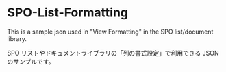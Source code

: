 # SPO-List-Formatting
This is a sample json used in "View Formatting" in the SPO list/document library.

SPO リストやドキュメントライブラリの「列の書式設定」で利用できる JSON のサンプルです。
